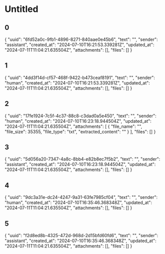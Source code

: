 # Untitled

## 0

{
  "uuid": "6fd52a0c-9fb1-4896-8271-840aae0e45b6",
  "text": "",
  "sender": "assistant",
  "created_at": "2024-07-10T16:21:53.339281Z",
  "updated_at": "2024-07-11T11:04:21.635504Z",
  "attachments": [],
  "files": []
}

## 1

{
  "uuid": "4dd3f14d-cf57-468f-9422-b473ceaf8191",
  "text": "",
  "sender": "human",
  "created_at": "2024-07-10T16:21:53.339281Z",
  "updated_at": "2024-07-11T11:04:21.635504Z",
  "attachments": [],
  "files": []
}

## 2

{
  "uuid": "17fe1924-7c5f-4c37-88c8-c3dad0a5e450",
  "text": "",
  "sender": "human",
  "created_at": "2024-07-10T16:23:18.944504Z",
  "updated_at": "2024-07-11T11:04:21.635504Z",
  "attachments": [
    {
      "file_name": "",
      "file_size": 35355,
      "file_type": "txt",
      "extracted_content": ""
    }
  ],
  "files": []
}

## 3

{
  "uuid": "5d056a20-7347-4a8c-8bb4-e82b8ec7f5b2",
  "text": "",
  "sender": "assistant",
  "created_at": "2024-07-10T16:23:18.944504Z",
  "updated_at": "2024-07-11T11:04:21.635504Z",
  "attachments": [],
  "files": []
}

## 4

{
  "uuid": "9dc3a31e-dc24-4247-9a31-63fe7985cf04",
  "text": "",
  "sender": "human",
  "created_at": "2024-07-10T16:35:46.368348Z",
  "updated_at": "2024-07-11T11:04:21.635504Z",
  "attachments": [],
  "files": []
}

## 5

{
  "uuid": "f2d8ed8b-4325-472d-968d-2d15bfd60fd6",
  "text": "",
  "sender": "assistant",
  "created_at": "2024-07-10T16:35:46.368348Z",
  "updated_at": "2024-07-11T11:04:21.635504Z",
  "attachments": [],
  "files": []
}
